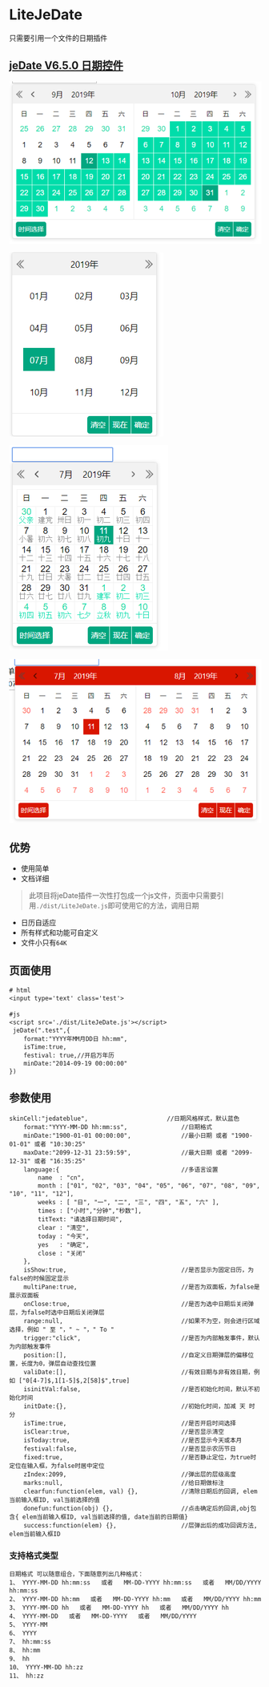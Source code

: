 # LiteJeDate
只需要引用一个文件的日期插件

## [jeDate V6.5.0 日期控件](http://www.jemui.com/)

![range](https://github.com/zyTheGit/LiteJeDate/blob/master/src/img/%E5%8F%8C%E9%9D%A2%E6%9D%BF%E9%80%89%E6%8B%A9.png)

![自定义](https://github.com/zyTheGit/LiteJeDate/blob/master/src/img/%E8%87%AA%E5%AE%9A%E4%B9%89.png)

![自定义](https://github.com/zyTheGit/LiteJeDate/blob/master/src/img/%E4%B8%87%E5%B9%B4%E5%8E%86.png)

![自定义主题](https://github.com/zyTheGit/LiteJeDate/blob/master/src/img/%E5%8F%8C%E6%A8%A1%E7%89%88.png)

## 优势 
* 使用简单
* 文档详细
 >此项目将jeDate插件一次性打包成一个js文件，页面中只需要引用`./dist/LiteJeDate.js`即可使用它的方法，调用日期
* 日历自适应
* 所有样式和功能可自定义
* 文件小只有`64K`

## 页面使用
```
# html
<input type='text' class='test'>

#js
<script src='./dist/LiteJeDate.js'></script>	
 jeDate(".test",{
    format:"YYYY年MM月DD日 hh:mm",
    isTime:true,
    festival: true,//开启万年历
    minDate:"2014-09-19 00:00:00"
})
```
## 参数使用
```
skinCell:"jedateblue",                      //日期风格样式，默认蓝色
    format:"YYYY-MM-DD hh:mm:ss",               //日期格式
    minDate:"1900-01-01 00:00:00",              //最小日期 或者 "1900-01-01" 或者 "10:30:25"
    maxDate:"2099-12-31 23:59:59",              //最大日期 或者 "2099-12-31" 或者 "16:35:25"
    language:{                                  //多语言设置
        name  : "cn",
        month : ["01", "02", "03", "04", "05", "06", "07", "08", "09", "10", "11", "12"],
        weeks : [ "日", "一", "二", "三", "四", "五", "六" ],
        times : ["小时","分钟","秒数"],
        titText: "请选择日期时间",
        clear : "清空",
        today : "今天",
        yes   : "确定",
        close : "关闭"
    },
    isShow:true,                                //是否显示为固定日历，为false的时候固定显示
    multiPane:true,                             //是否为双面板，为false是展示双面板
    onClose:true,                               //是否为选中日期后关闭弹层，为false时选中日期后关闭弹层
    range:null,                                 //如果不为空，则会进行区域选择，例如 " 至 "，" ~ "，" To "
    trigger:"click",                            //是否为内部触发事件，默认为内部触发事件
    position:[],                                //自定义日期弹层的偏移位置，长度为0，弹层自动查找位置
    valiDate:[],                                //有效日期与非有效日期，例如 ["0[4-7]$,1[1-5]$,2[58]$",true]
    isinitVal:false,                            //是否初始化时间，默认不初始化时间
    initDate:{},                                //初始化时间，加减 天 时 分
    isTime:true,                                //是否开启时间选择
    isClear:true,                               //是否显示清空
    isToday:true,                               //是否显示今天或本月
    festival:false,                             //是否显示农历节日
    fixed:true,                                 //是否静止定位，为true时定位在输入框，为false时居中定位
    zIndex:2099,                                //弹出层的层级高度
    marks:null,                                 //给日期做标注
    clearfun:function(elem, val) {},            //清除日期后的回调, elem当前输入框ID, val当前选择的值
    donefun:function(obj) {},                   //点击确定后的回调,obj包含{ elem当前输入框ID, val当前选择的值, date当前的日期值}
    success:function(elem) {},                  //层弹出后的成功回调方法, elem当前输入框ID
```

### 支持格式类型
```
日期格式 可以随意组合，下面随意列出几种格式：
1、 YYYY-MM-DD hh:mm:ss   或者   MM-DD-YYYY hh:mm:ss   或者   MM/DD/YYYY hh:mm:ss
2、 YYYY-MM-DD hh:mm   或者   MM-DD-YYYY hh:mm   或者   MM/DD/YYYY hh:mm
3、 YYYY-MM-DD hh   或者   MM-DD-YYYY hh   或者   MM/DD/YYYY hh
4、 YYYY-MM-DD   或者   MM-DD-YYYY   或者   MM/DD/YYYY
5、 YYYY-MM
6、 YYYY
7、 hh:mm:ss
8、 hh:mm
9、 hh
10、 YYYY-MM-DD hh:zz
11、 hh:zz
```

 
